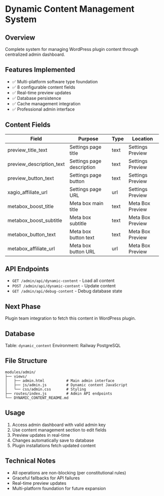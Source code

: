 # Dynamic Content Management System

## Overview
Complete system for managing WordPress plugin content through centralized admin dashboard.

## Features Implemented
- ✅ Multi-platform software type foundation
- ✅ 8 configurable content fields
- ✅ Real-time preview updates  
- ✅ Database persistence
- ✅ Cache management integration
- ✅ Professional admin interface

## Content Fields
| Field | Purpose | Type | Location |
|-------|---------|------|----------|
| preview_title_text | Settings page title | text | Settings Preview |
| preview_description_text | Settings page description | text | Settings Preview |
| preview_button_text | Settings page button | text | Settings Preview |
| xagio_affiliate_url | Settings page URL | url | Settings Preview |
| metabox_boost_title | Meta box main title | text | Meta Box Preview |
| metabox_boost_subtitle | Meta box subtitle | text | Meta Box Preview |
| metabox_button_text | Meta box button text | text | Meta Box Preview |
| metabox_affiliate_url | Meta box button URL | url | Meta Box Preview |

## API Endpoints
- `GET /admin/api/dynamic-content` - Load all content
- `POST /admin/api/dynamic-content` - Update content
- `GET /admin/api/debug-content` - Debug database state

## Next Phase
Plugin team integration to fetch this content in WordPress plugin.

## Database
Table: `dynamic_content`
Environment: Railway PostgreSQL

## File Structure
```
modules/admin/
├── views/
│   ├── admin.html          # Main admin interface
│   ├── js/admin.js         # Dynamic content JavaScript
│   └── css/admin.css       # Styling
├── routes/index.js         # Admin API endpoints
└── DYNAMIC_CONTENT_README.md
```

## Usage
1. Access admin dashboard with valid admin key
2. Use content management section to edit fields
3. Preview updates in real-time
4. Changes automatically save to database
5. Plugin installations fetch updated content

## Technical Notes
- All operations are non-blocking (per constitutional rules)
- Graceful fallbacks for API failures
- Real-time preview updates
- Multi-platform foundation for future expansion